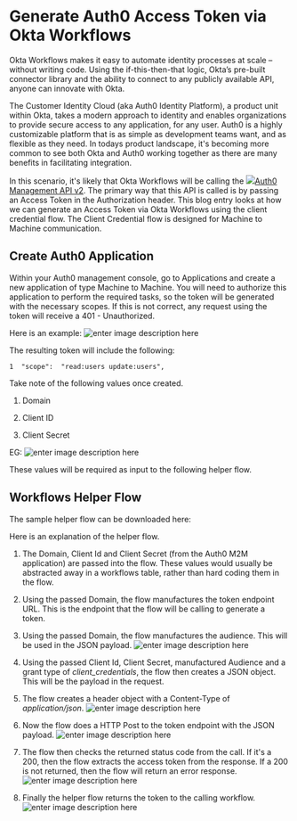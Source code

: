 ﻿
# Generate Auth0 Access Token via Okta Workflows

Okta Workflows makes it easy to automate identity processes at scale – without writing code. Using the if-this-then-that logic, Okta’s pre-built connector library and the ability to connect to any publicly available API, anyone can innovate with Okta.

The Customer Identity Cloud (aka Auth0 Identity Platform), a product unit within Okta, takes a modern approach to identity and enables organizations to provide secure access to any application, for any user. Auth0 is a highly customizable platform that is as simple as development teams want, and as flexible as they need. In todays product landscape, it's becoming more common to see both Okta and Auth0 working together as there are many benefits in facilitating integration.

In this scenario, it's likely that Okta Workflows will be calling the [![](https://cdn.auth0.com/website/new-homepage/dark-favicon.png)Auth0 Management API v2](https://auth0.com/docs/api/management/v2). The primary way that this API is called is by passing an Access Token in the Authorization header. This blog entry looks at how we can generate an Access Token via Okta Workflows using the client credential flow. The Client Credential flow is designed for Machine to Machine communication.

## Create Auth0 Application

Within your Auth0 management console, go to Applications and create a new application of type Machine to Machine. You will need to authorize this application to perform the required tasks, so the token will be generated with the necessary scopes. If this is not correct, any request using the token will receive a 401 - Unauthorized.

Here is an example:
![enter image description here](https://i0.wp.com/iamse.blog/wp-content/uploads/2022/10/image.png?w=559&ssl=1)

The resulting token will include the following:

`1  "scope":  "read:users update:users",`

Take note of the following values once created.

1.  Domain
    
2.  Client ID
    
3.  Client Secret

EG:
![enter image description here](https://i0.wp.com/iamse.blog/wp-content/uploads/2022/10/image-1.png?w=532&ssl=1)

These values will be required as input to the following helper flow.

## Workflows Helper Flow

The sample helper flow can be downloaded here:

Here is an explanation of the helper flow.

1.  The Domain, Client Id and Client Secret (from the Auth0 M2M application) are passed into the flow. These values would usually be abstracted away in a workflows table, rather than hard coding them in the flow.
    
2.  Using the passed Domain, the flow manufactures the token endpoint URL. This is the endpoint that the flow will be calling to generate a token.
    
3.  Using the passed Domain, the flow manufactures the audience. This will be used in the JSON payload.
    ![enter image description here](https://i0.wp.com/iamse.blog/wp-content/uploads/2022/10/image-4.png?resize=1024,583&ssl=1)
4. Using the passed Client Id, Client Secret, manufactured Audience and a grant type of _client_credentials_, the flow then creates a JSON object. This will be the payload in the request.

5. The flow creates a header object with a Content-Type of _application/json_.
![enter image description here](https://i0.wp.com/iamse.blog/wp-content/uploads/2022/10/image-5.png?resize=768,747&ssl=1)
6. Now the flow does a HTTP Post to the token endpoint with the JSON payload.
![enter image description here](https://i0.wp.com/iamse.blog/wp-content/uploads/2022/10/image-6.png?w=269&ssl=1)
7. The flow then checks the returned status code from the call. If it's a 200, then the flow extracts the access token from the response. If a 200 is not returned, then the flow will return an error response.
![enter image description here](https://i0.wp.com/iamse.blog/wp-content/uploads/2022/10/image-7.png?resize=768,788&ssl=1)
8. Finally the helper flow returns the token to the calling workflow.
![enter image description here](https://i0.wp.com/iamse.blog/wp-content/uploads/2022/10/image-8.png?resize=259,300&ssl=1)
